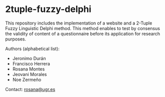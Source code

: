 2tuple-fuzzy-delphi
====

This repository includes the implementation of a website and a 2-Tuple Fuzzy Linguistic Delphi method. This method enables to test by consensus the validity of content of a questionnaire before its application for research purposes. 

Authors (alphabetical list):
- Jeronimo Durán
- Francisco Herrera
- Rosana Montes
- Jeovani Morales
- Noe Zermeño


Contact: rosana@ugr.es

